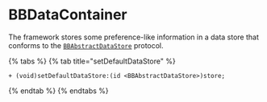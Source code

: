 # BBDataContainer

The framework stores some preference-like information in a data store that conforms to the [`BBAbstractDataStore`](bbabstractdatastore.md) protocol.

{% tabs %}
{% tab title="setDefaultDataStore" %}
```aspnet
+ (void)setDefaultDataStore:(id <BBAbstractDataStore>)store;
```
{% endtab %}
{% endtabs %}

